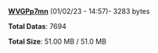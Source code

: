 [**WVGPp7mn**](/data/WVGPp7mn.txt) (01/02/23 - 14:57)- 3283 bytes

**Total Datas**: 7694

**Total Size**: 51.00 MB / 51.0 MB